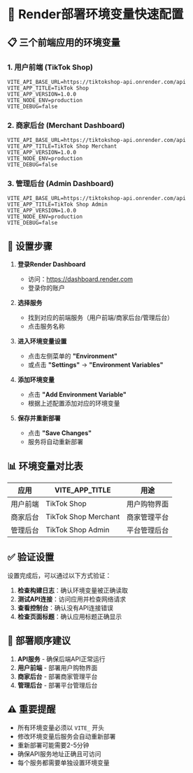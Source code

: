 # 🚀 Render部署环境变量快速配置

## 📋 三个前端应用的环境变量

### 1. 用户前端 (TikTok Shop)
```
VITE_API_BASE_URL=https://tiktokshop-api.onrender.com/api
VITE_APP_TITLE=TikTok Shop
VITE_APP_VERSION=1.0.0
VITE_NODE_ENV=production
VITE_DEBUG=false
```

### 2. 商家后台 (Merchant Dashboard)
```
VITE_API_BASE_URL=https://tiktokshop-api.onrender.com/api
VITE_APP_TITLE=TikTok Shop Merchant
VITE_APP_VERSION=1.0.0
VITE_NODE_ENV=production
VITE_DEBUG=false
```

### 3. 管理后台 (Admin Dashboard)
```
VITE_API_BASE_URL=https://tiktokshop-api.onrender.com/api
VITE_APP_TITLE=TikTok Shop Admin
VITE_APP_VERSION=1.0.0
VITE_NODE_ENV=production
VITE_DEBUG=false
```

## 🔧 设置步骤

1. **登录Render Dashboard**
   - 访问：https://dashboard.render.com
   - 登录你的账户

2. **选择服务**
   - 找到对应的前端服务（用户前端/商家后台/管理后台）
   - 点击服务名称

3. **进入环境变量设置**
   - 点击左侧菜单的 **"Environment"**
   - 或点击 **"Settings"** → **"Environment Variables"**

4. **添加环境变量**
   - 点击 **"Add Environment Variable"**
   - 根据上述配置添加对应的环境变量

5. **保存并重新部署**
   - 点击 **"Save Changes"**
   - 服务将自动重新部署

## 📊 环境变量对比表

| 应用 | VITE_APP_TITLE | 用途 |
|------|----------------|------|
| 用户前端 | TikTok Shop | 用户购物界面 |
| 商家后台 | TikTok Shop Merchant | 商家管理平台 |
| 管理后台 | TikTok Shop Admin | 平台管理后台 |

## ✅ 验证设置

设置完成后，可以通过以下方式验证：

1. **检查构建日志**：确认环境变量被正确读取
2. **测试API连接**：访问应用并检查网络请求
3. **查看控制台**：确认没有API连接错误
4. **检查页面标题**：确认应用标题正确显示

## 🚀 部署顺序建议

1. **API服务** - 确保后端API正常运行
2. **用户前端** - 部署用户购物界面
3. **商家后台** - 部署商家管理平台
4. **管理后台** - 部署平台管理后台

## ⚠️ 重要提醒

- 所有环境变量必须以 `VITE_` 开头
- 修改环境变量后服务会自动重新部署
- 重新部署可能需要2-5分钟
- 确保API服务地址正确且可访问
- 每个服务都需要单独设置环境变量
